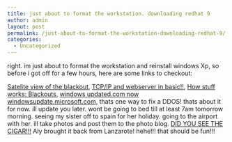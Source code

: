 ```yaml
---
title: just about to format the workstation. downloading redhat 9
author: admin
layout: post
permalink: /just-about-to-format-the-workstation-downloading-redhat-9/
categories:
  - Uncategorized
---
```

right. im just about to format the workstation and reinstall windows Xp, so before i got off for a few hours, here are some links to checkout:

[Satelite view of the blackout][1], [TCP/IP and webserver in basic!!][2], [How stuff works: Blackouts][3], [windows updated.com now windowsupdate.microsoft.com][4], thats one way to fix a DDOS! thats about it for now. ill update you later. wont be going to bed till at least 7am tomorrow morning. seeing my sister off to spain for her holiday. going to the airport with her. ill take photos and post them to the photo blog. [DID YOU SEE THE CIGAR!!!][5] Aly brought it back from Lanzarote! hehe!!! that should be fun!!!

 [1]: http://slashdot.org/articles/03/08/16/1320201.shtml?tid=134&tid=160
 [2]: http://slashdot.org/articles/03/08/16/1226253.shtml?tid=126&tid=156&tid=95&tid=96&tid=99
 [3]: http://science.howstuffworks.com/blackout.htm
 [4]: http://news.com.com/2100-1002_3-5064433.html?tag=fd_top
 [5]: http://lsmartman.textamerica.com/default.asp?r=36009